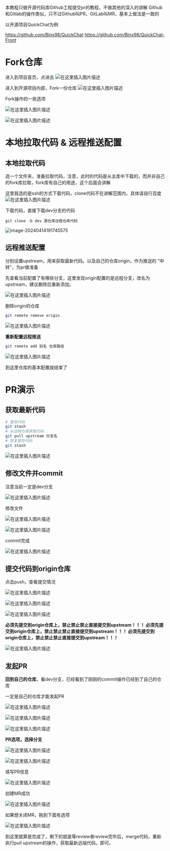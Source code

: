 本教程只做开源代码库Github工程提交pr的教程，不做其他的深入的讲解
Github和Gitlab的操作类似，只不过Github叫PR，GitLab叫MR，基本上做法是一致的

以开源项目QuickChat为例

https://github.com/Binx98/QuickChat
https://github.com/Binx98/QuickChat-Front

# Fork仓库
进入到项目首页，点进去
![在这里插入图片描述](./images/52da01c64038499a9c617e1e31162236.png)

进入到开源项目内部，Fork一份仓库
![在这里插入图片描述](./images/e31a2f1e468b41bc987d55ddb30c0415.png)

Fork操作的一些选项

![在这里插入图片描述](./images/04ae31df9b954bd5877454c719b738ec.png)

![在这里插入图片描述](./images/93e53e3ae2bd4490a7e0455240d63aa5.png)



# 本地拉取代码 & 远程推送配置
## 本地拉取代码
选一个文件夹，准备拉取代码，注意，此时的代码是从主库中下载的，而并非自己的fork库拉取，fork库有自己的用途，这个后面会讲解

这里我选的是ssh的方式下载代码，clone代码不在讲解范围内，具体请自行百度
![在这里插入图片描述](./images/59215af56edc4aa89a8dda8a57decc23.png)



下载代码，直接下载dev分支的代码

```
git clone -b dev 源仓库远程仓库代码
```

![image-20240414191745575](C:\Users\Barry.chen\AppData\Roaming\Typora\typora-user-images\image-20240414191745575.png)

## 远程推送配置

分别设置upstream，用来获取最新代码。以及自己的仓库origin，作为推送的 “中转”，为pr做准备

先查看当前配置了有哪些分支，这里发现origin配置的是远程分支，改名为upstream，建议删除后重新添加。

![在这里插入图片描述](./images/b27f255816854074b8afdaa1c9ebbcad.png)

删除origin的仓库

```bash
git remote remove origin
```

![在这里插入图片描述](./images/277021c85e544bc190b560cd823a7b29.png)



**重新配置远程推送**

```bash
git remote add 别名 仓库路径
```


![在这里插入图片描述](./images/6cc48c2e8fda450cb78914506b18d575.png)

到这里仓库的基本配置就结束了

# PR演示
## 获取最新代码

```bash
# 暂存代码
git stash
# 从远程仓库获取代码
git pull upstream 分支名
# 恢复暂存代码
git stash
```

![在这里插入图片描述](./images/b0b1977cfab24fdcb2724a5b720c2b08.png)



## 修改文件并commit

注意当前一定是dev分支

![在这里插入图片描述](./images/37a1e2f11dc642559c031b6168f9f286.png)

修改文件

![在这里插入图片描述](./images/1549a7a682614972883c48990c4c0dab.png)



![在这里插入图片描述](./images/278a9aff1cff417b87dfe3f014245066.png)

commit完成

![在这里插入图片描述](./images/52c07e2a2244435ea28cb91918da03b8.png)



## 提交代码到origin仓库

点击push，查看提交情况

![在这里插入图片描述](./images/cae11a506c2a4c018e5b7ba3538a4f12.png)



![在这里插入图片描述](./images/f0559af942e64c5f8f4b4815f50da882.png)



![在这里插入图片描述](./images/cfa7e96cb48c4ddf9b9a49119bf84057.png)

**必须先提交到origin仓库上，禁止禁止禁止直接提交到upstream！！！
必须先提交到origin仓库上，禁止禁止禁止直接提交到upstream！！！
必须先提交到origin仓库上，禁止禁止禁止直接提交到upstream！！！**

![在这里插入图片描述](./images/a5b808af78454c8c90fd036c2946eca9.png)



## 发起PR

**回到自己的仓库**，看dev分支，已经看到了刚刚的commit操作已经到了自己的仓库

一定是自己的仓库才能发起PR

![在这里插入图片描述](./images/9f8fec04d4d44b17a643416a2b2e0319.png)



![在这里插入图片描述](./images/14a33ba7ba3a405c8b87cba53e121911.png)

![在这里插入图片描述](./images/351392fb5b384e89b4d8dff057b65e07.png)



**PR选项，选择分支**



![在这里插入图片描述](./images/5c06d38bdbb3487cb4e2def9cd0fe869.png)

![在这里插入图片描述](./images/4f81a25ecca74e9fabbd7172e971a73b.png)

填写PR信息

![在这里插入图片描述](./images/912a885fc1a3459d8dcd67c328c5d87c.png)



创建MR成功

![在这里插入图片描述](./images/32383e2ca264426ca4e8e394c973d10d.png)



如果想关闭MR，拖到下面有选项



![在这里插入图片描述](./images/c0e3367d12d84f7e99ef89a769d7952f.png)



到这里就算是完成了，剩下的就是等review者review完毕后，merge代码，重新执行pull upstream的操作，获取最新远端代码，即可。

